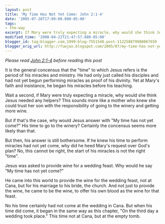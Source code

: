 ```yaml
---
layout: post
title: 'My Time Has Not Yet Come: John 2:1-4'
date: '2005-07-28T17:09:00.000-05:00'
tags:
- the-way
excerpt: If Mary were truly expecting a miracle, why would she think Jesus needed any helpers?
modified_time: '2008-04-22T21:47:57.880-05:00'
blogger_id: tag:blogger.com,1999:blog-7551548.post-112258879908067650
blogger_orig_url: http://fuwjax.blogspot.com/2005/07/my-time-has-not-yet-come-john-21-4.html
---
```


*Please read [John 2:1-4](http://biblegateway.com/passage/?book_id=50&chapter=2&version=31 "Bible Gateway") before reading this post*

It is the general concensus that the "time" to which Jesus refers is the period of his miracles and ministry.  He had only just called his disciples and had not yet begun performing miracles as proof of his divinity.  Yet at Mary's faith and insistance, he began his miracles before his teaching.

Wait a second, if Mary were truly expecting a miracle, why would she think Jesus needed any helpers?  This sounds more like a mother who knew she could trust her son with the responsibility of going to the winery and getting more wine.

But if that's the case, why would Jesus answer with "My time has not yet come?"  His time to go to the winery?  Certainly the concensus seems more likely than that.  

But then, his answer is still bothersome.  If he knew his time to perform miracles had not yet come, why did he heed Mary's request over God's plan?  No, this cannot be right, the start of his miracles is not the right "time".

Jesus was asked to provide wine for a wedding feast.  Why would he say "My time has not yet come?"  

He came into this world to provide the wine for the wedding feast, not at Cana, but for his marriage to his bride, the church.  And not just to provide the wine, he came to be the wine, to offer his own blood as the wine for that feast.

No his time certainly had not come at the wedding in Cana.  But when his time did come, it began in the same way as this chapter, "On the third day a wedding took place."  This time not at Cana, but at the empty tomb.